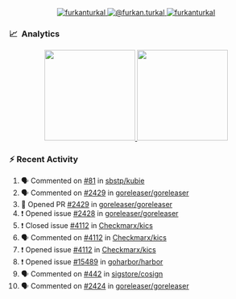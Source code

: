 <p align="center">
  <a href="https://linkedin.com/in/furkanturkal" target="blank">
    <img src="https://img.shields.io/badge/linkedin-%230077B5.svg?&style=for-the-badge&logo=linkedin&logoColor=white" alt="furkanturkal" />
  </a>
  <a href="https://medium.com/@furkan.turkal" target="blank">
    <img src="https://img.shields.io/badge/medium-%2312100E.svg?&style=for-the-badge&logo=medium&logoColor=white" alt="@furkan.turkal" />
  </a>
  <a href="https://twitter.com/furkanturkaI" target="blank">
    <img src="https://img.shields.io/badge/Twitter-1DA1F2?style=for-the-badge&logo=twitter&logoColor=white" alt="furkanturkaI" />
  </a>
</p>

### 📈 &nbsp;Analytics

<p align="center">
  <a href="https://github.com/bufgix">
    <img height="180em" src="https://github-readme-stats-eight-theta.vercel.app/api?username=Dentrax&show_icons=true&theme=algolia&include_all_commits=true&count_private=true&line_height=26"/>
    <img height="180em" src="https://github-readme-stats-eight-theta.vercel.app/api/top-langs/?username=Dentrax&layout=compact&langs_count=8&theme=algolia&line_height=26"/>
  </a>
</p>

### :zap: Recent Activity

<!--START_SECTION:activity-->
1. 🗣 Commented on [#81](https://github.com/sbstp/kubie/issues/81) in [sbstp/kubie](https://github.com/sbstp/kubie)
2. 🗣 Commented on [#2429](https://github.com/goreleaser/goreleaser/issues/2429) in [goreleaser/goreleaser](https://github.com/goreleaser/goreleaser)
3. 💪 Opened PR [#2429](https://github.com/goreleaser/goreleaser/pull/2429) in [goreleaser/goreleaser](https://github.com/goreleaser/goreleaser)
4. ❗️ Opened issue [#2428](https://github.com/goreleaser/goreleaser/issues/2428) in [goreleaser/goreleaser](https://github.com/goreleaser/goreleaser)
5. ❗️ Closed issue [#4112](https://github.com/Checkmarx/kics/issues/4112) in [Checkmarx/kics](https://github.com/Checkmarx/kics)
6. 🗣 Commented on [#4112](https://github.com/Checkmarx/kics/issues/4112) in [Checkmarx/kics](https://github.com/Checkmarx/kics)
7. ❗️ Opened issue [#4112](https://github.com/Checkmarx/kics/issues/4112) in [Checkmarx/kics](https://github.com/Checkmarx/kics)
8. ❗️ Opened issue [#15489](https://github.com/goharbor/harbor/issues/15489) in [goharbor/harbor](https://github.com/goharbor/harbor)
9. 🗣 Commented on [#442](https://github.com/sigstore/cosign/issues/442) in [sigstore/cosign](https://github.com/sigstore/cosign)
10. 🗣 Commented on [#2424](https://github.com/goreleaser/goreleaser/issues/2424) in [goreleaser/goreleaser](https://github.com/goreleaser/goreleaser)
<!--END_SECTION:activity-->
